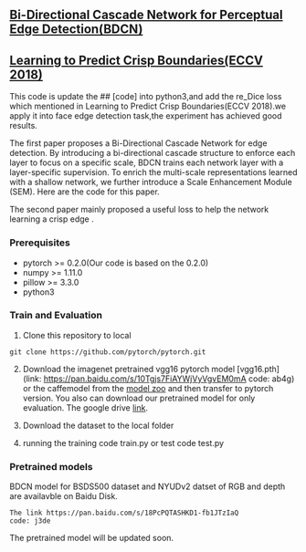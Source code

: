 ## [Bi-Directional Cascade Network for Perceptual Edge Detection(BDCN)](https://arxiv.org/pdf/1902.10903.pdf)
## [Learning to Predict Crisp Boundaries(ECCV 2018)](http://openaccess.thecvf.com/content_ECCV_2018/papers/Ruoxi_Deng_Learning_to_Predict_ECCV_2018_paper.pdf)

This code is update the ## [code] into python3,and add the re_Dice loss which mentioned in Learning to Predict Crisp Boundaries(ECCV 2018).we apply it into face edge detection task,the experiment has achieved good results.

The first paper proposes a Bi-Directional Cascade Network for edge detection. By introducing a bi-directional cascade structure to enforce each layer to focus on a specific scale, BDCN trains each network layer with a layer-specific supervision. To enrich the multi-scale representations learned with a shallow network, we further introduce a Scale Enhancement
Module (SEM). Here are the code for this paper.

The second paper mainly proposed a useful loss to help the network learning a crisp edge .

### Prerequisites

- pytorch >= 0.2.0(Our code is based on the 0.2.0)
- numpy >= 1.11.0
- pillow >= 3.3.0
- python3

### Train and Evaluation

1. Clone this repository to local
```shell
git clone https://github.com/pytorch/pytorch.git
```

2. Download the imagenet pretrained vgg16 pytorch model [vgg16.pth](link: https://pan.baidu.com/s/10Tgjs7FiAYWjVyVgvEM0mA code: ab4g) or the caffemodel from the [model zoo](https://github.com/BVLC/caffe/wiki/Model-Zoo) and then transfer to pytorch version. You also can download our pretrained model for only evaluation.
The google drive [link](https://drive.google.com/file/d/1CmDMypSlLM6EAvOt5yjwUQ7O5w-xCm1n/view?usp=sharing).

3. Download the dataset to the local folder

4. running the training code train.py or test code test.py

### Pretrained models

BDCN model for BSDS500 dataset and NYUDv2 datset of RGB and depth are availavble on Baidu Disk.

    The link https://pan.baidu.com/s/18PcPQTASHKD1-fb1JTzIaQ
    code: j3de


The pretrained model will be updated soon.


